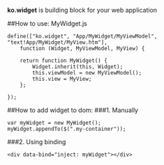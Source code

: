 **ko.widget** is building block for your web application

##How to use:
MyWidget.js
```
define(["ko.widget", "App/MyWidget/MyViewModel", "text!App/MyWidget/MyView.htm"],
    function (Widget, MyViewModel, MyView) {

    return function MyWidget() {
        Widget.inherit(this, Widget);
        this.viewModel = new MyViewModel();
        this.view = MyView;
    };

});
```
##How to add widget to dom:
###1. Manually
```
var myWidget = new MyWidget();
myWidget.appendTo($(".my-container"));
```
###2. Using binding
```
<div data-bind="inject: myWidget"></div>
```
